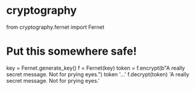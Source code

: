 # cryptography

from cryptography.fernet import Fernet
# Put this somewhere safe!
key = Fernet.generate_key()
f = Fernet(key)
token = f.encrypt(b"A really secret message. Not for prying eyes.")
token
'...'
f.decrypt(token)
'A really secret message. Not for prying eyes.'
